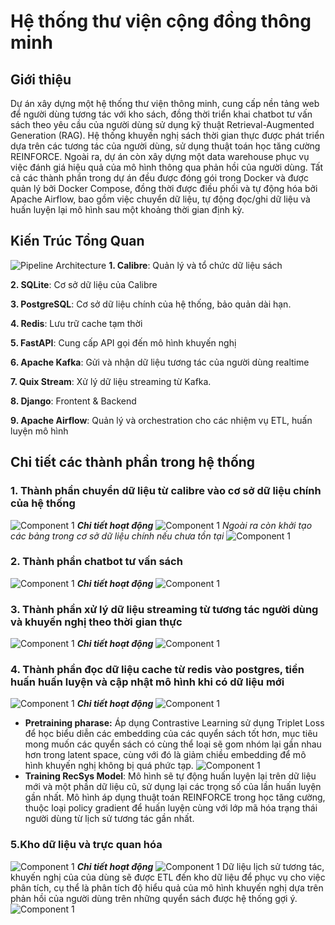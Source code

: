 # **Hệ thống thư viện cộng đồng thông minh**
## **Giới thiệu**
Dự án xây dựng một hệ thống thư viện thông minh, cung cấp nền tảng web để người dùng tương tác với kho sách, đồng thời triển khai chatbot tư vấn sách theo yêu cầu của người dùng sử dụng kỹ thuật Retrieval-Augmented Generation (RAG). Hệ thống khuyến nghị sách thời gian thực được phát triển dựa trên các tương tác của người dùng, sử dụng thuật toán học tăng cường REINFORCE. Ngoài ra, dự án còn xây dựng một data warehouse phục vụ việc đánh giá hiệu quả của mô hình thông qua phản hồi của người dùng. Tất cả các thành phần trong dự án đều được đóng gói trong Docker và được quản lý bởi Docker Compose, đồng thời được điều phối và tự động hóa bởi Apache Airflow, bao gồm việc chuyển dữ liệu, tự động đọc/ghi dữ liệu và huấn luyện lại mô hình sau một khoảng thời gian định kỳ.
## **Kiến Trúc Tổng Quan**
![Pipeline Architecture](images/pipeline.png)
**1. Calibre**: Quản lý và tổ chức dữ liệu sách 

**2. SQLite**: Cơ sở dữ liệu của Calibre

**3. PostgreSQL**: Cơ sở dữ liệu chính của hệ thống, bảo quản dài hạn.

**4. Redis**: Lưu trữ cache tạm thời

**5. FastAPI**: Cung cấp API gọi đến mô hình khuyến nghị

**6. Apache Kafka**: Gửi và nhận dữ liệu tương tác của người dùng realtime

**7. Quix Stream**: Xử lý dữ liệu streaming từ Kafka.

**8. Django**: Frontent & Backend

**9. Apache Airflow**: Quản lý và orchestration cho các nhiệm vụ ETL, huấn luyện mô hình
## **Chi tiết các thành phần trong hệ thống**
### **1. Thành phần chuyển dữ liệu từ calibre vào cơ sở dữ liệu chính của hệ thống**
![Component 1](images/pipeline1.png)
***Chi tiết  hoạt động***
![Component 1](images/pipeline11.png)
*Ngoài ra còn khởi tạo các bảng trong cơ sở dữ liệu chính nếu chưa tồn tại*
![Component 1](images/schema.png)
### **2. Thành phần chatbot tư vấn sách**
![Component 1](images/pipeline2.png)
***Chi tiết  hoạt động***
![Component 1](images/pipeline22.png)
### **3. Thành phần xử lý dữ liệu streaming từ tương tác người dùng và khuyến nghị theo thời gian thực**
![Component 1](images/pipeline3.png)
***Chi tiết  hoạt động***
![Component 1](images/pipeline33.png)
### **4. Thành phần đọc dữ liệu cache từ redis vào postgres, tiền huấn huấn luyện và cập nhật mô hình khi có dữ liệu mới**
![Component 1](images/pipeline4.png)
***Chi tiết  hoạt động***
![Component 1](images/pipeline44.png)
- **Pretraining pharase:** Áp dụng Contrastive Learning sử dụng Triplet Loss để học biểu diễn các embedding của các quyển sách tốt hơn, mục tiêu mong muốn các quyển sách có cùng thể loại sẽ gom nhóm lại gần nhau hơn trong latent space, cùng với đó là giảm chiều embedding để mô hình khuyến nghị không bị quá phức tạp.
![Component 1](images/ct.png)
- **Training RecSys Model**: Mô hình sẽ tự động huấn luyện lại trên dữ liệu mới và một phần dữ liệu cũ, sử dụng lại các trọng số của lần huấn luyện gần nhất. Mô hình áp dụng thuật toán REINFORCE trong học tăng cường, thuộc loại policy gradient để huấn luyện cùng với lớp mã hóa trạng thái người dùng từ lịch sử tương tác gần nhất.
### **5.Kho dữ liệu và trực quan hóa**
![Component 1](images/pipeline5.png)
***Chi tiết  hoạt động***
![Component 1](images/pipeline55.png)
Dữ liệu lịch sử tương tác, khuyến nghị của của dùng sẽ được ETL đến kho dữ liệu để phục vụ cho việc phân tích, cụ thể là phân tích độ hiểu quả của mô hình khuyến nghị dựa trên phản hồi của người dùng trên những quyển sách được hệ thống gợi ý.
![Component 1](images/image.png)


